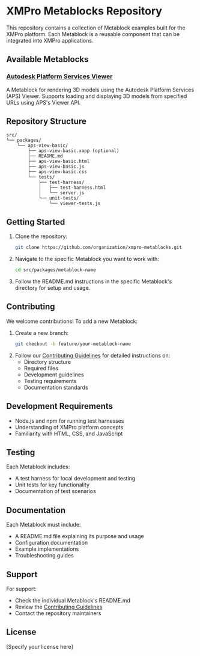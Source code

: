 # XMPro Metablocks Repository

This repository contains a collection of Metablock examples built for the XMPro platform. Each Metablock is a reusable component that can be integrated into XMPro applications.

## Available Metablocks

### [Autodesk Platform Services Viewer](src/packages/aps-view-basic)
A Metablock for rendering 3D models using the Autodesk Platform Services (APS) Viewer. Supports loading and displaying 3D models from specified URLs using APS's Viewer API.

## Repository Structure

```
src/
└── packages/
    └── aps-view-basic/
        ├── aps-view-basic.xapp (optional)
        ├── README.md
        ├── aps-view-basic.html
        ├── aps-view-basic.js
        ├── aps-view-basic.css
        └── tests/
            ├── test-harness/
            │   ├── test-harness.html
            │   └── server.js
            └── unit-tests/
                └── viewer-tests.js
```

## Getting Started

1. Clone the repository:
   ```bash
   git clone https://github.com/organization/xmpro-metablocks.git
   ```
2. Navigate to the specific Metablock you want to work with:
   ```bash
   cd src/packages/metablock-name
   ```
3. Follow the README.md instructions in the specific Metablock's directory for setup and usage.

## Contributing

We welcome contributions! To add a new Metablock:

1. Create a new branch:
   ```bash
   git checkout -b feature/your-metablock-name
   ```
2. Follow our [Contributing Guidelines](CONTRIBUTING.md) for detailed instructions on:
   - Directory structure
   - Required files
   - Development guidelines
   - Testing requirements
   - Documentation standards

## Development Requirements

- Node.js and npm for running test harnesses
- Understanding of XMPro platform concepts
- Familiarity with HTML, CSS, and JavaScript

## Testing

Each Metablock includes:
- A test harness for local development and testing
- Unit tests for key functionality
- Documentation of test scenarios

## Documentation

Each Metablock must include:
- A README.md file explaining its purpose and usage
- Configuration documentation
- Example implementations
- Troubleshooting guides

## Support

For support:
- Check the individual Metablock's README.md
- Review the [Contributing Guidelines](CONTRIBUTING.md)
- Contact the repository maintainers

## License

[Specify your license here]